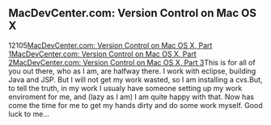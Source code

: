 <article><h2>MacDevCenter.com: Version Control on Mac OS X</h2><time><span class="day">1</span><span class="month">2</span><span class="year">105</span></time><a href="http://www.macdevcenter.com/pub/a/mac/2003/07/18/version_control_one.html">MacDevCenter.com: Version Control on Mac OS X, Part 1</a><a href="http://www.macdevcenter.com/pub/a/mac/2003/08/08/version_control_two.html">MacDevCenter.com: Version Control on Mac OS X, Part 2</a><a href="http://www.macdevcenter.com/pub/a/mac/2003/08/29/version_control_two.html">MacDevCenter.com: Version Control on Mac OS X, Part 3</a>This is for all of you out there, who as I am, are halfway there. I work with eclipse, building Java and JSP. But I will not get my work wasted, so I am installing a cvs.But, to tell the truth, in my work I usualy have someone setting up my work enviroment for me, and (lazy as I am) I am quite happy with that. Now has come the time for me to get my hands dirty and do some work myself. Good luck to me...</article>